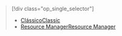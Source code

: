 > [!div class="op_single_selector"]
> * [<span data-ttu-id="bdad9-101">Clássico</span><span class="sxs-lookup"><span data-stu-id="bdad9-101">Classic</span></span>](../articles/storage/storage-cannot-delete-storage-account-container-vhd.md)
> * [<span data-ttu-id="bdad9-102">Resource Manager</span><span class="sxs-lookup"><span data-stu-id="bdad9-102">Resource Manager</span></span>](../articles/storage/storage-resource-manager-cannot-delete-storage-account-container-vhd.md)
> 
> 

